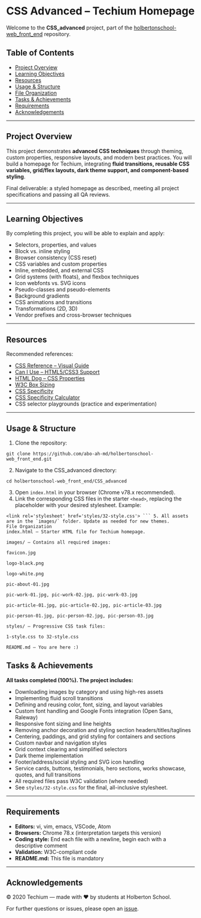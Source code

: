 # CSS Advanced – Techium Homepage

Welcome to the **CSS_advanced** project, part of the [holbertonschool-web_front_end](https://github.com/abo-ah-md/holbertonschool-web_front_end) repository.

## Table of Contents

- [Project Overview](#project-overview)
- [Learning Objectives](#learning-objectives)
- [Resources](#resources)
- [Usage & Structure](#usage--structure)
- [File Organization](#file-organization)
- [Tasks & Achievements](#tasks--achievements)
- [Requirements](#requirements)
- [Acknowledgements](#acknowledgements)

---

## Project Overview

This project demonstrates **advanced CSS techniques** through theming, custom properties, responsive layouts, and modern best practices. You will build a homepage for Techium, integrating **fluid transitions, reusable CSS variables, grid/flex layouts, dark theme support, and component-based styling**.

Final deliverable: a styled homepage as described, meeting all project specifications and passing all QA reviews.

---

## Learning Objectives

By completing this project, you will be able to explain and apply:

- Selectors, properties, and values
- Block vs. inline styling
- Browser consistency (CSS reset)
- CSS variables and custom properties
- Inline, embedded, and external CSS
- Grid systems (with floats), and flexbox techniques
- Icon webfonts vs. SVG icons
- Pseudo-classes and pseudo-elements
- Background gradients
- CSS animations and transitions
- Transformations (2D, 3D)
- Vendor prefixes and cross-browser techniques

---

## Resources

Recommended references:

- [CSS Reference – Visual Guide](https://cssreference.io/)
- [Can I Use – HTML5/CSS3 Support](https://caniuse.com/)
- [HTML Dog – CSS Properties](https://htmldog.com/)
- [W3C Box Sizing](https://www.w3.org/TR/css3-ui/#box-sizing)
- [CSS Specificity](https://css-tricks.com/specifics-on-css-specificity/)
- [CSS Specificity Calculator](https://specificity.keegan.st/)
- CSS selector playgrounds (practice and experimentation)

---

## Usage & Structure

1. Clone the repository:

```
git clone https://github.com/abo-ah-md/holbertonschool-web_front_end.git
```
2. Navigate to the CSS_advanced directory:

```
cd holbertonschool-web_front_end/CSS_advanced
```
3. Open `index.html` in your browser (Chrome v78.x recommended).
4. Link the corresponding CSS files in the starter `<head>`, replacing the placeholder with your desired stylesheet. Example:

```
<link rel='stylesheet' href='styles/32-style.css'> ``` 5. All assets are in the `images/` folder. Update as needed for new themes.
File Organization
index.html – Starter HTML file for Techium homepage.

images/ – Contains all required images:

favicon.jpg

logo-black.png

logo-white.png

pic-about-01.jpg

pic-work-01.jpg, pic-work-02.jpg, pic-work-03.jpg

pic-article-01.jpg, pic-article-02.jpg, pic-article-03.jpg

pic-person-01.jpg, pic-person-02.jpg, pic-person-03.jpg

styles/ – Progressive CSS task files:

1-style.css to 32-style.css

README.md – You are here :)
```
## Tasks & Achievements

**All tasks completed (100%). The project includes:**

- Downloading images by category and using high-res assets
- Implementing fluid scroll transitions
- Defining and reusing color, font, sizing, and layout variables
- Custom font handling and Google Fonts integration (Open Sans, Raleway)
- Responsive font sizing and line heights
- Removing anchor decoration and styling section headers/titles/taglines
- Centering, paddings, and grid styling for containers and sections
- Custom navbar and navigation styles
- Grid context clearing and simplified selectors
- Dark theme implementation
- Footer/address/social styling and SVG icon handling
- Service cards, buttons, testimonials, hero sections, works showcase, quotes, and full transitions
- All required files pass W3C validation (where needed)
- See `styles/32-style.css` for the final, all-inclusive stylesheet.

---

## Requirements

- **Editors:** vi, vim, emacs, VSCode, Atom
- **Browsers:** Chrome 78.x (interpretation targets this version)
- **Coding style:** End each file with a newline, begin each with a descriptive comment
- **Validation:** W3C-compliant code
- **README.md:** This file is mandatory

---

## Acknowledgements

© 2020 Techium — made with ♥ by students at Holberton School.

For further questions or issues, please open an [issue](https://github.com/abo-ah-md/holbertonschool-web_front_end/issues).
